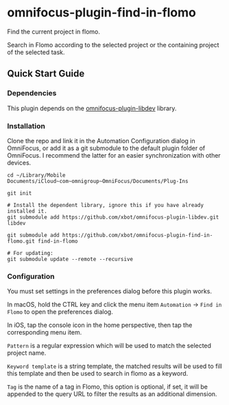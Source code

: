 # omnifocus-plugin-find-in-flomo
Find the current project in flomo.

Search in Flomo according to the selected project or the containing project of the selected task.

## Quick Start Guide

### Dependencies

This plugin depends on the [omnifocus-plugin-libdev](https://github.com/xbot/omnifocus-plugin-libdev) library.

### Installation

Clone the repo and link it in the Automation Configuration dialog in OmniFocus, or add it as a git submodule to the default plugin folder of OmniFocus. I recommend the latter for an easier synchronization with other devices.

```shell
cd ~/Library/Mobile Documents/iCloud~com~omnigroup~OmniFocus/Documents/Plug-Ins

git init

# Install the dependent library, ignore this if you have already installed it.
git submodule add https://github.com/xbot/omnifocus-plugin-libdev.git libdev

git submodule add https://github.com/xbot/omnifocus-plugin-find-in-flomo.git find-in-flomo

# For updating:
git submodule update --remote --recursive
```

### Configuration

You must set settings in the preferences dialog before this plugin works.

In macOS, hold the CTRL key and click the menu item `Automation` → `Find in Flomo` to open the preferences dialog.

In iOS, tap the console icon in the home perspective, then tap the corresponding menu item.

`Pattern` is a regular expression which will be used to match the selected project name.

`Keyword template` is a string template, the matched results will be used to fill this template and then be used to search in flomo as a keyword.

`Tag` is the name of a tag in Flomo, this option is optional, if set, it will be appended to the query URL to filter the results as an additional dimension.

